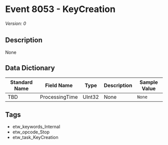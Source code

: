 # Event 8053 - KeyCreation
###### Version: 0

## Description
None

## Data Dictionary
|Standard Name|Field Name|Type|Description|Sample Value|
|---|---|---|---|---|
|TBD|ProcessingTime|UInt32|None|`None`|

## Tags
* etw_keywords_Internal
* etw_opcode_Stop
* etw_task_KeyCreation
